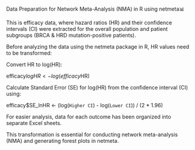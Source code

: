 Data Preparation for Network Meta-Analysis (NMA) in R using netmeta📊

This is efficacy data, where hazard ratios (HR) and their confidence intervals (CI) were extracted for the overall population and patient subgroups (BRCA & HRD mutation-positive patients).

Before analyzing the data using the netmeta package in R, HR values need to be transformed:

Convert HR to log(HR): 

efficacy$logHR <- log(efficacy$HR)

Calculate Standard Error (SE) for log(HR) from the confidence interval (CI) using:

efficacy$SE_lnHR <- (log(`Higher CI`) - log(`Lower CI`)) / (2 * 1.96)

For easier analysis, data for each outcome has been organized into separate Excel sheets.

This transformation is essential for conducting network meta-analysis (NMA) and generating forest plots in netmeta.
